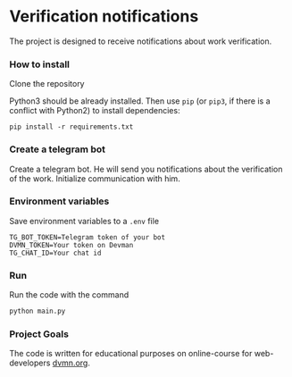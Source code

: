 # Verification notifications

The project is designed to receive notifications about work verification.

### How to install

Clone the repository

Python3 should be already installed. 
Then use `pip` (or `pip3`, if there is a conflict with Python2) to install dependencies:

```commandline
pip install -r requirements.txt
```

### Create a telegram bot

Create a telegram bot. He will send you notifications
about the verification of the work. Initialize communication with him.

### Environment variables

Save environment variables to a `.env` file

```commandline
TG_BOT_TOKEN=Telegram token of your bot 
DVMN_TOKEN=Your token on Devman
TG_CHAT_ID=Your chat id
```
### Run

Run the code with the command

```python
python main.py
```

### Project Goals

The code is written for educational purposes on online-course
for web-developers [dvmn.org](https://dvmn.org/).
